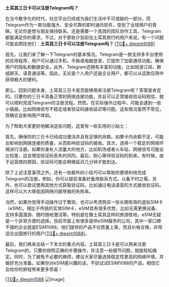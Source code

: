 **土耳其三日卡可以注册Telegram吗？**

在当今数字化的时代，社交平台已经成为我们生活中不可或缺的一部分。而Telegram作为一款功能强大、安全可靠的即时通讯软件，受到了全球用户的青睐。无论你是想与朋友保持联系，还是需要一个高效的团队协作工具，Telegram都能满足你的需求。不过，对于那些计划前往土耳其旅行的用户来说，有一个问题可能会困扰他们：**土耳其三日卡可以注册Telegram吗？** [[TG💪+ @esim1088](https://t.me/s/esim1088)]

首先，让我们来了解一下Telegram的基本情况。Telegram是一款支持多平台使用的应用程序，用户可以通过手机、平板或电脑登录。它提供了加密通信功能，确保用户的隐私和数据安全。此外，Telegram还拥有丰富的功能，比如频道订阅、群组聊天、语音通话等。因此，无论是个人用户还是企业用户，都可以从这款应用中获得极大的便利。

那么，回到问题本身，土耳其三日卡是否能够用来注册Telegram呢？答案是肯定的。只要你的三日卡具备正常的网络连接功能，并且可以正常接收验证码短信，就可以顺利完成Telegram的注册流程。然而，在实际操作过程中，可能会遇到一些小插曲，比如网络信号不稳定或者验证码接收延迟等问题。这些情况虽然不常见，但确实会影响用户体验。

为了帮助大家更好地解决这些问题，这里有一些实用的小贴士：

首先，确保你的三日卡已经成功激活并且有足够的余额。如果卡内余额不足，可能会影响到网络连接的质量，从而影响验证码的接收。其次，选择一个稳定的网络环境进行注册。如果你身处人流量大的地方，比如机场或者火车站，网络信号可能会比较差，这会增加验证码丢失的风险。最后，耐心等待验证码的到来。有时候，由于运营商的原因，验证码可能会稍微延迟几分钟才能到达。

除了上述注意事项之外，还有一些额外的小技巧可以帮助你更顺利地完成Telegram的注册。例如，你可以提前准备好备用联系方式，以备不时之需。另外，也可以尝试使用其他方式获取验证码，比如通过电话语音的方式接收验证码。这样可以大大降低因网络问题导致的失败率。

当然，如果你觉得手动操作过于繁琐，也可以考虑购买一张长期有效的虚拟SIM卡（eSIM）。相比于传统的实体SIM卡，eSIM具有很多优势，比如无需更换设备、支持多国漫游、随时随地激活等。特别是在像土耳其这样的旅游胜地，eSIM无疑是一个非常方便的选择。目前市面上有很多提供eSIM服务的公司，其中一家口碑不错的企业就是ESIM1088。他们提供的产品不仅质量上乘，而且价格合理，非常适合出国旅行的用户[[TG💪+ @esim1088](https://t.me/s/esim1088)]。

最后，我们再来总结一下本文的重点内容。土耳其三日卡是可以用来注册Telegram的，只要你按照正确的步骤操作，并注意一些细节问题，就能轻松搞定。同时，为了避免不必要的麻烦，建议大家尽量选择稳定性更高的网络环境，并做好充分准备。如果你对eSIM感兴趣的话，不妨试试ESIM1088的产品，相信它会给你的旅程带来更多惊喜！

[[TG💪+ @esim1088](https://t.me/s/esim1088) ![Image](https://i.postimg.cc/4NQfJmqS/Snipaste-2025-05-13-00-14-12.png)]